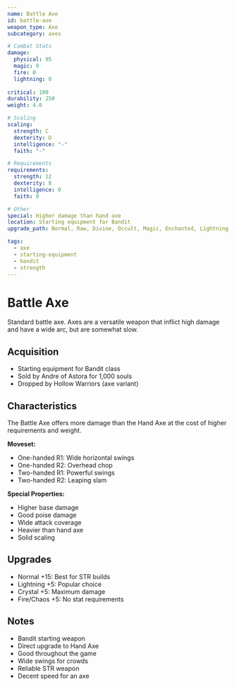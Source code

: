 ```yaml
---
name: Battle Axe
id: battle-axe
weapon_type: Axe
subcategory: axes

# Combat Stats
damage:
  physical: 95
  magic: 0
  fire: 0
  lightning: 0
  
critical: 100
durability: 250
weight: 4.0

# Scaling
scaling:
  strength: C
  dexterity: D
  intelligence: "-"
  faith: "-"

# Requirements
requirements:
  strength: 12
  dexterity: 8
  intelligence: 0
  faith: 0

# Other
special: Higher damage than hand axe
location: Starting equipment for Bandit
upgrade_path: Normal, Raw, Divine, Occult, Magic, Enchanted, Lightning, Crystal, Fire, Chaos

tags:
  - axe
  - starting-equipment
  - bandit
  - strength
---
```


# Battle Axe

Standard battle axe. Axes are a versatile weapon that inflict high damage and have a wide arc, but are somewhat slow.

## Acquisition
- Starting equipment for Bandit class
- Sold by Andre of Astora for 1,000 souls
- Dropped by Hollow Warriors (axe variant)

## Characteristics
The Battle Axe offers more damage than the Hand Axe at the cost of higher requirements and weight.

**Moveset:**
- One-handed R1: Wide horizontal swings
- One-handed R2: Overhead chop
- Two-handed R1: Powerful swings
- Two-handed R2: Leaping slam

**Special Properties:**
- Higher base damage
- Good poise damage
- Wide attack coverage
- Heavier than hand axe
- Solid scaling

## Upgrades
- Normal +15: Best for STR builds
- Lightning +5: Popular choice
- Crystal +5: Maximum damage
- Fire/Chaos +5: No stat requirements

## Notes
- Bandit starting weapon
- Direct upgrade to Hand Axe
- Good throughout the game
- Wide swings for crowds
- Reliable STR weapon
- Decent speed for an axe